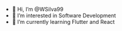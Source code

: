 - 👋 Hi, I’m @WSilva99
- 👀 I’m interested in Software Development
- 🌱 I’m currently learning Flutter and React

<!---
WSilva99/WSilva99 is a ✨ special ✨ repository because its `README.md` (this file) appears on your GitHub profile.
You can click the Preview link to take a look at your changes.
--->
